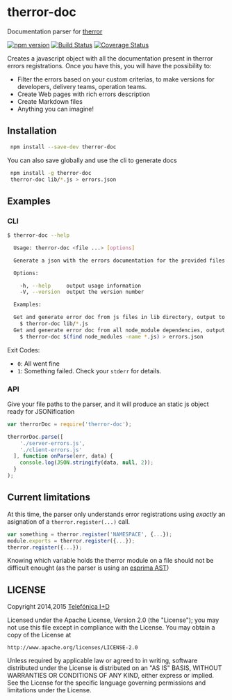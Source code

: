 # therror-doc

Documentation parser for [therror](https://github.com/therror/therror)

[![npm version](https://badge.fury.io/js/therror-doc.svg)](http://badge.fury.io/js/therror-doc)
[![Build Status](https://travis-ci.org/therror/therror-doc.svg)](https://travis-ci.org/therror/therror-doc)
[![Coverage Status](https://coveralls.io/repos/therror/therror-doc/badge.svg?branch=master)](https://coveralls.io/r/therror/therror-doc?branch=master)


Creates a javascript object with all the documentation present in therror errors registrations. Once you have this, you will have the possibility to:
* Filter the errors based on your custom criterias, to make versions for developers, delivery teams, operation teams.
* Create Web pages with rich errors description
* Create Markdown files
* Anything you can imagine!


## Installation 
```bash
 npm install --save-dev therror-doc
```

You can also save globally and use the cli to generate docs
```bash
 npm install -g therror-doc
 therror-doc lib/*.js > errors.json
```


## Examples

### CLI
```bash
$ therror-doc --help

  Usage: therror-doc <file ...> [options]

  Generate a json with the errors documentation for the provided files

  Options:

    -h, --help     output usage information
    -V, --version  output the version number

  Examples:

  Get and generate error doc from js files in lib directory, output to stdout
    $ therror-doc lib/*.js
  Get and generate error doc from all node_module dependencies, output to file (bash)
    $ therror-doc $(find node_modules -name *.js) > errors.json
```

Exit Codes:
 * `0`: All went fine
 * `1`: Something failed. Check your `stderr` for details.

### API
Give your file paths to the parser, and it will produce an static js object ready for JSONification

```js
var therrorDoc = require('therror-doc');

therrorDoc.parse([
    './server-errors.js',
    './client-errors.js'
  ], function onParse(err, data) {
    console.log(JSON.stringify(data, null, 2));
  }
);
```

## Current limitations

At this time, the parser only understands error registrations using _exactly_ an asignation of a `therror.register(...)` call. 
```js
var something = therror.register('NAMESPACE', {...});
module.exports = therror.register({...});
therror.register({...});
```

Knowing which variable holds the therror module on a file should not be difficult enought 
(as the parser is using an [esprima AST](http://esprima.org/))


## LICENSE

Copyright 2014,2015 [Telefónica I+D](http://www.tid.es)

Licensed under the Apache License, Version 2.0 (the "License");
you may not use this file except in compliance with the License.
You may obtain a copy of the License at

    http://www.apache.org/licenses/LICENSE-2.0

Unless required by applicable law or agreed to in writing, software
distributed under the License is distributed on an "AS IS" BASIS,
WITHOUT WARRANTIES OR CONDITIONS OF ANY KIND, either express or implied.
See the License for the specific language governing permissions and
limitations under the License.